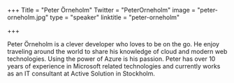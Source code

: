 +++
Title = "Peter Örneholm"
Twitter = "PeterOrneholm"
image = "peter-orneholm.jpg"
type = "speaker"
linktitle = "peter-orneholm"

+++

Peter Örneholm is a clever developer who loves to be on the go. He enjoy traveling around the world to share his knowledge of cloud and modern web technologies. Using the power of Azure is his passion. Peter has over 10 years of experience in Microsoft related technologies and currently works as an IT consultant at Active Solution in Stockholm.
